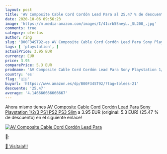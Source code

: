 ```yaml
---
layout: post
title: 'AV Composite Cable Cord Cordón Lead Para al 25.47 % de descuento'
date: 2020-10-06 09:56:23
image: 'https://m.media-amazon.com/images/I/41crb5SneyL._SL200_.jpg'
comments: true
category: ofertas
author: ring
slug: 'B00F34ST92-es AV Composite Cable Cord Cordón Lead Para Sony Playstation...'
tags: [ 'playstation', ]
actualPrice: 3.95 EUR
currency: EUR
price: 3.95
comparePrice: 5.3 EUR
prodname: 'AV Composite Cable Cord Cordón Lead Para Sony Playstation 1/2/3 PS1 PS2 PS3 Slim'
country: 'es'
flag: '🇪🇸'
buyurl: 'https://www.amazon.es/dp/B00F34ST92/?tag=tolees-21'
descuento: '25.47'
average: '4.146666666666667'
---
```


Ahora mismo tienes [AV Composite Cable Cord Cordón Lead Para Sony Playstation 1/2/3 PS1 PS2 PS3 Slim](https://www.amazon.es/dp/B00F34ST92/?tag=tolees-21) a 3.95 EUR (original: 5.3 EUR) (25.47 %  de descuento) en el siguiente enlace!

[![AV Composite Cable Cord Cordón Lead Para](https://m.media-amazon.com/images/I/41crb5SneyL._SL200_.jpg)](https://www.amazon.es/dp/B00F34ST92/?tag=tolees-21)

🔎:


[🛒 Visítala!!!](https://www.amazon.es/dp/B00F34ST92/?tag=tolees-21)
